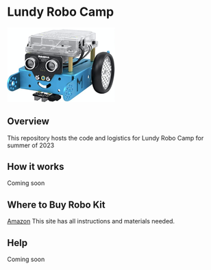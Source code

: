 # Lundy Robo Camp

<img src="./images/makeblock.png" width="50%">

## Overview


This repository hosts the code and logistics for Lundy Robo Camp for summer of 2023


## How it works
Coming soon


## Where to Buy Robo Kit
[Amazon](https://www.amazon.com/Makeblock-Mechanical-Entry-Level-Programming-Creativity/dp/B00SK5RUQY)
This site has all instructions and materials needed.

## Help
Coming soon
